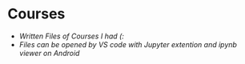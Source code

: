 # Courses
- *Written Files of Courses I had (:*
- *Files can be opened by VS code with Jupyter extention and ipynb viewer on Android*
